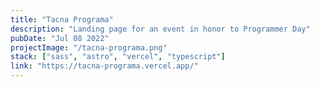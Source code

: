 ```yaml
---
title: "Tacna Programa"
description: "Landing page for an event in honor to Programmer Day"
pubDate: "Jul 08 2022"
projectImage: "/tacna-programa.png"
stack: ["sass", "astro", "vercel", "typescript"]
link: "https://tacna-programa.vercel.app/"
---
```

